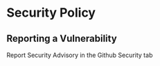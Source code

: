 # Security Policy

## Reporting a Vulnerability

Report Security Advisory in the Github Security tab
